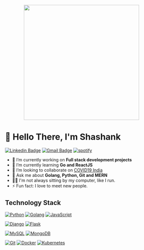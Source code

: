 <p align="center">
  <img src="https://media.giphy.com/media/Nx0rz3jtxtEre/giphy.gif" width = '380px'/>
</p>
<!-- <h2 align="left">👋 I'm Shashank.</h2>
<p>
</p> -->

# 👋 Hello There, I'm Shashank
<!-- <img align="center" alt="GIF" src="https://media.giphy.com/media/Nx0rz3jtxtEre/giphy.gif" width="380px"/> -->

<!-- ![Alt Text](https://media.giphy.com/media/Nx0rz3jtxtEre/giphy.gif) -->
[![Linkedin Badge](https://img.shields.io/badge/-shashank-blue?style=flat&logo=Linkedin&logoColor=white&link=http://www.linkedin.com/in/shashankmaurya/)](http://www.linkedin.com/in/shashankmaurya/)
[![Gmail Badge](https://img.shields.io/badge/-shashankmaurya@pm.me-c14438?style=flat&logo=Gmail&logoColor=white&link=mailto:shashankmaurya@pm.me)](mailto:shashankmaurya@pm.me)
[![spotify](https://img.shields.io/badge/Spotify-555555.svg?&style=flat-square&logo=spotify&logoColor=1ED760=mailto:https://open.spotify.com/user/seatedsinger?si=5C5BJJp7TGmk9oAszepfqQ)]([mailto:https://open.spotify.com/user/seatedsinger?si=5C5BJJp7TGmk9oAszepfqQ](https://open.spotify.com/user/seatedsinger?si=5C5BJJp7TGmk9oAszepfqQ))

- 🔭 I’m currently working on **Full stack development projects**
- 🌱 I’m currently learning **Go and ReactJS**
- 👯 I’m looking to collaborate on <a href="https://github.com/covid19india/covid19india-react">COVID19 India</a></li>
- 💬 Ask me about **Golang, Python, Git and MERN**
- 🏃🏻 I'm not always sitting by my computer, like I run.
- ⚡ Fun fact: I love to meet new people.

## Technology Stack

[![Python](https://img.shields.io/badge/-Python-3776AB?style=flat-square&logo=python&logoColor=ffffff)](https://www.python.org/)
[![Golang](https://img.shields.io/badge/-Golang-00ADD8?style=flat-square&logo=go&logoColor=ffffff)](https://golang.org/)
[![JavaScript](https://img.shields.io/badge/-JavaScript-%23F7DF1C?style=flat-square&logo=javascript&logoColor=000000&labelColor=%23F7DF1C&color=%23FFCE5A)](https://www.javascript.com/)

[![Django](https://img.shields.io/badge/-Django-092E20?style=flat-square&logo=Django&logoColor=ffffff)](https://www.djangoproject.com/)
[![Flask](https://img.shields.io/badge/-Flask-000000?style=flat-square&logo=Flask&logoColor=ffffff)](https://flask.palletsprojects.com/)

[![MySQL](https://img.shields.io/badge/-MySQL-4479A1?style=flat-square&logo=MySQL&logoColor=ffffff)](https://www.mysql.com/)
[![MongoDB](https://img.shields.io/badge/-MongoDB-47A248?style=flat-square&logo=MongoDB&logoColor=ffffff)](https://www.mongodb.com/)

[![Git](https://img.shields.io/badge/-Git-%23F05032?style=flat-square&logo=git&logoColor=%23ffffff)](https://git-scm.com/)
[![Docker](https://img.shields.io/badge/-Docker-2496ED?style=flat-square&logo=docker&logoColor=ffffff)](https://www.docker.com/)
[![Kubernetes](https://img.shields.io/badge/-Kubernetes-326CE5?style=flat-square&logo=Kubernetes&logoColor=ffffff)](https://kubernetes.io/)

